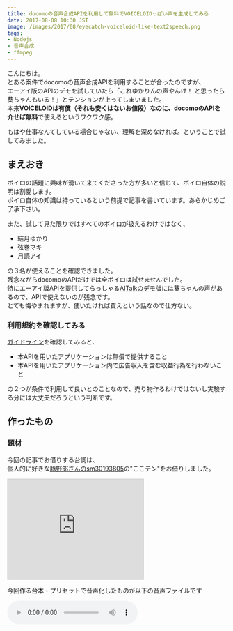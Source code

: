 ```yaml
---
title: docomoの音声合成APIを利用して無料でVOICELOIDっぽい声を生成してみる
date: 2017-08-08 10:30 JST
image: /images/2017/08/eyecatch-voiceloid-like-text2speech.png
tags:
- Nodejs
- 音声合成
- ffmpeg
---
```


こんにちは。  
とある案件でdocomoの音声合成APIを利用することが合ったのですが、  
エーアイ版のAPIのデモを試していたら「これゆかりんの声やんけ！ と思ったら葵ちゃんもいる！」とテンションが上ってしまいました。  
本来**VOICELOIDは有償（それも安くはないお値段）なのに、docomoのAPIを介せば無料**で使えるというワクワク感。  

もはや仕事なんてしている場合じゃない、理解を深めなければ。ということで試してみました。

<!--more-->

まえおき
-----------------------------------------------------------------
ボイロの話題に興味が湧いて来てくださった方が多いと信じて、ボイロ自体の説明は割愛します。  
ボイロ自体の知識は持っているという前提で記事を書いています。あらかじめご了承下さい。

また、試して見た限りではすべてのボイロが扱えるわけではなく、

* 結月ゆかり
* 弦巻マキ
* 月読アイ

の３名が使えることを確認できました。  
残念ながらdocomoのAPIだけでは全ボイロは試せませんでした。  
特にエーアイ版APIを提供してらっしゃる[AITalkのデモ版](http://www.ai-j.jp/demonstration/)には葵ちゃんの声があるので、APIで使えないのが残念です。  
とても悔やまれますが、使いたければ買えという話なので仕方ない。

### 利用規約を確認してみる

[ガイドライン](https://dev.smt.docomo.ne.jp/?p=docs.api.page&api_name=text_to_speech&p_name=guideline#tag01)を確認してみると、  

* 本APIを用いたアプリケーションは無償で提供すること
* 本APIを用いたアプリケーション内で広告収入を含む収益行為を行わないこと

の２つが条件で利用して良いとのことなので、売り物作るわけではないし実験する分には大丈夫だろうという判断です。

作ったもの
-----------------------------------------------------------------
### 題材
今回の記事でお借りする台詞は、  
個人的に好きな[豚野郎さんのsm30193805](http://www.nicovideo.jp/watch/sm30193805)の"ここテン"をお借りしました。

<iframe width="312" height="230" src="http://ext.nicovideo.jp/thumb/sm30193805" scrolling="no" style="border:solid 1px #ccc;" frameborder="0"><a href="http://www.nicovideo.jp/watch/sm30193805">[Watch Dogs 2] 　ゆかりさんハッキングする [VOICEROID+ゆっくり実況]</a></iframe>

今回作る台本・プリセットで音声化したものが以下の音声ファイルです

<audio src="/sounds/voiceloid-like-text2speech.wav" preload="auto" controls>

### デモ
とりあえず３名の声は使えるとわかったので、それら３役でかけあいができるような簡単なスクリプトを書きました。  
[こちら](https://gist.github.com/Leko/937b97724def8de90b8fe97a3bfb639c)に公開しています。  
README通りにセットアップを済ませ、

```js
./playbook-to-voices 台本.csv -p 台本preset.csv -o ./音声.wav
```

と実行すると、CSVで書いた台本が音声ファイル（.wav）として入手できます。  

下準備
-----------------------------------------------------------------
APIを利用するためにやや学習コストが発生します。各要素軽くだけ触れておきます。

### 利用するAPI
既に名前が出てきていますが、利用するAPIはdocomo Developer APIの[音声合成API エーアイ REST SSML版](https://dev.smt.docomo.ne.jp/?p=docs.api.page&api_name=text_to_speech&p_name=api_1#tag01)です。  
他のAPIも試してみたのですが、ボイロの声ではなかったので、この記事では上記APIだけを利用します。

### docomo developerに登録してAPIキーを入手
docomoAPIを使うためにはAPIキーが必要です。  
会員登録とアプリケーションの利用申請を出して、APIキーを入手しておいて下さい。

### SSMLとはなんぞや
さらっとSSML版と書きましたが、SSMLとは[Speech Synthesis Markup Language](https://www.w3.org/TR/speech-synthesis11/)の略です。  
音声合成のためのマークアップ言語です。  
微妙にフォーマットが違いますが、Amazon Echoなどでも使用されている仕様だそうです。

> &mdash; [Amazon Echoで「バルス」を実現する - Qiita](http://qiita.com/sparkgene/items/cf4ca976dbf09b45971d)

詳しくはAPIを叩くときに解説しますが、  
声の種類や話す内容だけではなく、**よみがな（ルビ）やイントネーションを操作することも可能**なパワフルな言語です。  
おそらく作り込めばかなり表現力は増すのですが、イントネーション周りは制御がかなり難しかったです。  
マークアップさえ与えればその通りに喋った音声が手に入るので、音声自体の扱いは大して気にすることはありません。

### 台本を作る
とはいえ、最近素のHTMLで愚直なマークアップする機会もなかなか減っていると思います。XMLベースの言語って冗長で面倒くさいですし。  
ということで、ExcelやGoogle Spreadsheetなどで編集することを想定に、**CSVの「台本」を受け取ってSSMLに変換して音声化**してみます。  
台本のフォーマットはこんな感じです。  

<iframe height="400" class="full-width" src="https://docs.google.com/spreadsheets/d/e/2PACX-1vQK-kMNHZuTHF55cC2JWa-NyUmlOlFyqLtFPVjTEXykkyQNutvg_OQfgq1kDl0zEyz7vbu8Pk1m9sYh/pubhtml?gid=0&amp;single=true&amp;widget=true&amp;headers=false"></iframe>

「１列目はボイス名、２列目は調声プリセット（デフォは空）、３列目は喋る内容」という構成にしました。  

**既に嫌な予感MAX**な記述が出てきていますが、**字幕と喋っている音声が違う**箇所と、「弦巻マキ」の発音がおかしくて**イントネーションを弄った**結果です。  
デフォルトだと「小比類巻」みたいな山なりの発音になってしまうので、ツルマキの部分を「うずまき」的な発音に寄せた調声です。  
詳しくはマキマキのところで後述します。

ボイロ動画を作るなら、背景やら字幕タイミング、立ち絵プリセットだったり差分プリセットだったりと色々必要になってしまうと思うのですが、今回はシンプルに**音声のみ**に絞って実装します。

### プリセットを作る
調声がかなり難しかったので、デフォ値にこだわらずに調声のプリセットも与えられるようにして、利用者側で細かく調声できるようにします。  
調声用のプリセットは以下の通りです

<iframe height="230" class="full-width" src="https://docs.google.com/spreadsheets/d/e/2PACX-1vQK-kMNHZuTHF55cC2JWa-NyUmlOlFyqLtFPVjTEXykkyQNutvg_OQfgq1kDl0zEyz7vbu8Pk1m9sYh/pubhtml?gid=2080442496&amp;single=true&amp;widget=true&amp;headers=false"></iframe>

キャラ名、プリセット名、喋るスピード、ピッチ、抑揚、ボリューム　の順です。  
空の場合はデフォ値を使います。  
プリセット名が空の場合は、プリセットなし（デフォルト）の調声を変更します

VOICELOIDっぽい声を生成する
-----------------------------------------------------------------
では早速APIを利用したいと思います。

### 台本をSSMLに変換
先程の台本を今回利用するAPIに合わせたSSMLに変換すると、このようになります。  
実際には改行されてませんが、見にくいのでインデントを整えたのが以下のSSMLです。

```xml
<?xml version="1.0" encoding="utf-8" ?>
<speak version="1.1">
    <voice name="sumire">
        <prosody rate="1.4" pitch="1.2">皆さんこんにちは、結月ゆかりです</prosody>
    </voice>
    <voice name="maki">
        <prosody rate="1.2">
            <phoneme ph="ツル’／マ’キ">弦巻</phoneme>マキです
        </prosody>
    </voice>
    <voice name="reina">
        <prosody rate="1">ゆっくり霊夢です</prosody>
    </voice>

    ...略...

</speak>
```

長いので省略しました。  
お察しの通りさほど複雑ではないので、SSMLを生成するロジック自体は[gist](https://gist.github.com/Leko/937b97724def8de90b8fe97a3bfb639c#file-playbook-to-voices)の方を見ていただければと思います。  
記事ではSSMLで使うタグの説明にとどめます。  
ボイロ化に最低限必要なのは、これらのタグでした。

|タグ名|説明|
|---|---|
|speak|ルート要素。`version="1.1"`が必要|
|voice|声の種類を指定する。指定可能な値は後述|
|prosody|日本語だと[韻律](https://ja.wikipedia.org/wiki/%E9%9F%BB%E5%BE%8B_(%E8%A8%80%E8%AA%9E%E5%AD%A6))というそう。ピッチや抑揚、スピードを制御できるので調声するために必須|
|phoneme|日本語だと[音素](https://ja.wikipedia.org/wiki/%E9%9F%B3%E7%B4%A0)というそう。その言葉に対する発音の仕方を定義できます。イントネーションを変えたい場合に使用可能|

`voice`のname属性に与えられる値のうち、ボイロ製品に該当するのは

|属性名|ボイロ名|
|---|---|
|sumire|結月ゆかり|
|maki|弦巻マキ|
|anzu|月詠アイ|

です。  
デフォルトだと速度やピッチにやや違和感があるので、調声が必要です。

大まかな調声に使う`prosody`に指定できる属性は、

* `pitch`（ピッチ）
* `rate`（喋る速度）
* `range`（抑揚）
* `volume`（音量）

です。  
これらを調整するだけでかなりそれっぽくなります。詳しくは[公式のAPIドキュメント](https://dev.smt.docomo.ne.jp/?p=docs.api.page&api_name=text_to_speech&p_name=api_1#tag01)を読んで下さい。

`phoneme`のph属性には[JEITAカナ](http://www.jeita.or.jp/cgi-bin/standard/pdf.cgi?jk_n=1408&amp;jk_pdf_file=20110307080703_8FnXHkG4Y0.pdf')という仕様にもとづいた値が指定可能です。  
これが**めちゃくちゃ難しい**。何が難しいかって、ドキュメントを読み解くのに一苦労で、なおかつpdfに書かれている仕様が100％はカバーされていないようで、何が使えて何が使えないのかがわからない。  
完全に手探りで、欲しいイントネーションを探り当てる必要があるので、よほど気になる発音でない限りは触れないほうが無難だと思います。

### 音声合成APIを叩く
SSMLが作れたら、APIを叩きます。
APIを叩くのは、よくあるPOSTリクエストです。詳細は[公式のAPIドキュメント](https://dev.smt.docomo.ne.jp/?p=docs.api.page&api_name=text_to_speech&p_name=api_1#tag01)に記載があります。  
リクエストボディには先程生成したSSMLを与えます。

```js
const querystring = require('querystring')
const fetch = require('isomorphic-fetch')

const textToSpeech = async (ssml) => {
  const ENDPOINT = 'https://api.apigw.smt.docomo.ne.jp/aiTalk/v1/textToSpeech'
  const query = querystring.stringify({
    APIKEY: process.env.DOCOMO_API_KEY,
  })

  return fetch(`${ENDPOINT}?${query}`, {
    method: 'POST',
    body: ssml,
    headers: {
      'Content-Type': 'application/ssml+xml',
      'Accept': 'audio/L16',
    }
  })
}
```

Content-TypeはSSMLなので良いとして、Acceptの`audio/L16`ってなんでしょう。  
音声フォーマットなのですが、これが音声に詳しくない人（私）にとっては曲者だったので説明します

### audio/l16(PCM音源)をwav形式に変換する
audio/l16（以降PCM）というのは、16bitのリニアPCMと呼ばれる音声ファイルの形式です。  

pcm単体では扱いにくいので、ffmpegで.wavに変換してしまいましょう。  
幸いpcmのメタデータ詳細は[公式のAPIドキュメント](https://dev.smt.docomo.ne.jp/?p=docs.api.page&api_name=text_to_speech&p_name=api_1#tag01)に記載されているので、ちゃちゃっと変換してしまいます。

```js
const fs = require('fs')
const Promise = require('bluebird')
const ffmpeg = require('fluent-ffmpeg')

const unlink = Promise.promisify(fs.unlink)
const readFile = Promise.promisify(fs.readFile)
const writeFile = Promise.promisify(fs.writeFile)

const toWav = async (pcmPath) => {
  const destPath = pcmPath + '.wav'
  return new Promise((resolve, reject) => {
    ffmpeg()
      .input(pcmPath)
      .inputOptions(['-ac 1', '-ar 16000'])
      .inputFormat('s16be')
      .output(destPath)
      .on('end', () => {
        console.log(destPath)
        unlink(pcmPath).then(resolve)
      })
      .on('error', reject)
      .run()
  })
}
```

PCMファイルについてや、`inputOptions`と`inputFormat`などについては別途詳細を書いてますので、そちらの記事をご確認下さい。

> &mdash; [ffmpegでPCM音源をWAVE形式に変換するときにハマったこと | WEB EGG](https://blog.leko.jp/post/how-to-convert-pcm-to-wav-with-ffmpeg/)

まとめ
------------------------------------------

以上が主要な処理の内容になります。各処理の詳細は[gist](https://gist.github.com/Leko/937b97724def8de90b8fe97a3bfb639c)をご確認下さい。  
機能の制限が厳しく、製品版のボイロには遠く及びませんでしたが、"それっぽい音声"までは迫れたかなと思います。  
色々試しがいがありそうなので、今後もちょこちょこ触ってみようと思います。

以降の内容は、各ボイロごとのSSMLのおさらいとハマリポイントを記載します。

### 結月ゆかりボイスを試してみる
再掲ですが、ゆかりんのボイスをSSMLに起こすとこのような感じになります。  
豚野郎さんの調整に合わせるには、ピッチ（`pitch`）と喋る速度（`rate`）を少し上げるとちょうどよい感じになりました。

```xml
    <voice name="sumire">
        <prosody rate="1.4" pitch="1.2">皆さんこんにちは、結月ゆかりです</prosody>
    </voice>
```

### 弦巻マキボイスを試してみる
自分の名前の発音だけ曲者でしたが、それ以外は結構いい感じでした。  
マキマキも豚野郎さんの調整に合わせるなら速度を少し上げるといい感じでした。

```xml
    <voice name="maki">
        <prosody rate="1.4">
            <phoneme ph="ツル’／マ’キ">弦巻</phoneme>マキです
        </prosody>
    </voice>
```

### 月読アイボイスを試してみる
ゆっくり霊夢（Softalk）はWeb APIがなかったので、代わりにアイちゃんに喋ってもらいました。  
これは似せるもなにもないので、適当に合わせています。  
アイちゃんは声自体の癖が強めなので、どう調声してもだいたいアイちゃんに聞こえると思います。

```xml
    <voice name="reina">
        <prosody rate="1.4">ゆっくり霊夢です</prosody>
    </voice>
```


さいごに
-----------------------------------------------------------------

```csv
voice,preset,text
弦巻マキ,ｾﾔﾅｰ,グレートエレキファイア
```

```csv
voice,name,rate,pitch,range,volume
弦巻マキ,ｾﾔﾅｰ,0.5,2.0,2.0,
```

```
./playbook-to-voices グレートエレキファイア.csv -p グレートエレキファイア_preset.csv -o ./talk.wav
```

<audio src="/sounds/voiceloid-like-text2speech-great-elechi-fire.wav" preload="auto" controls>

ｾﾔﾅｰしたかった

---

アイキャッチ画像に使用した立ち絵はこちらからお借りしました。

> &mdash; [結月ゆかり 動画用素材 / 柚子胡椒 さんのイラスト - ニコニコ静画 (イラスト)](http://seiga.nicovideo.jp/seiga/im5449281)

> &mdash; [弦巻マキ 動画用素材 / 柚子胡椒 さんのイラスト - ニコニコ静画 (イラスト)](http://seiga.nicovideo.jp/seiga/im5517795)
